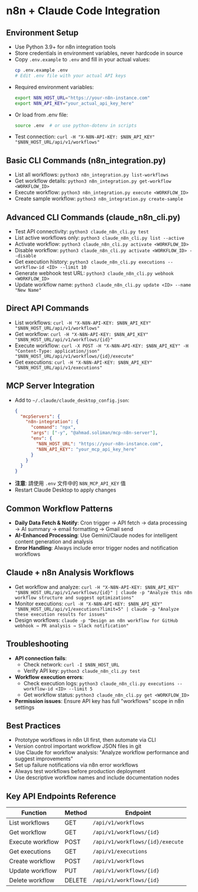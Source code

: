 # n8n + Claude Code Integration

## Environment Setup
- Use Python 3.9+ for n8n integration tools
- Store credentials in environment variables, never hardcode in source
- Copy `.env.example` to `.env` and fill in your actual values:
  ```bash
  cp .env.example .env
  # Edit .env file with your actual API keys
  ```
- Required environment variables:
  ```bash
  export N8N_HOST_URL="https://your-n8n-instance.com"
  export N8N_API_KEY="your_actual_api_key_here"
  ```
- Or load from .env file:
  ```bash
  source .env  # or use python-dotenv in scripts
  ```
- Test connection: `curl -H "X-N8N-API-KEY: $N8N_API_KEY" "$N8N_HOST_URL/api/v1/workflows"`

## Basic CLI Commands (n8n_integration.py)
- List all workflows: `python3 n8n_integration.py list-workflows`
- Get workflow details: `python3 n8n_integration.py get-workflow <WORKFLOW_ID>`
- Execute workflow: `python3 n8n_integration.py execute <WORKFLOW_ID>`
- Create sample workflow: `python3 n8n_integration.py create-sample`

## Advanced CLI Commands (claude_n8n_cli.py)
- Test API connectivity: `python3 claude_n8n_cli.py test`
- List active workflows only: `python3 claude_n8n_cli.py list --active`
- Activate workflow: `python3 claude_n8n_cli.py activate <WORKFLOW_ID>`
- Disable workflow: `python3 claude_n8n_cli.py activate <WORKFLOW_ID> --disable`
- Get execution history: `python3 claude_n8n_cli.py executions --workflow-id <ID> --limit 10`
- Generate webhook test URL: `python3 claude_n8n_cli.py webhook <WORKFLOW_ID>`
- Update workflow name: `python3 claude_n8n_cli.py update <ID> --name "New Name"`

## Direct API Commands
- List workflows: `curl -H "X-N8N-API-KEY: $N8N_API_KEY" "$N8N_HOST_URL/api/v1/workflows"`
- Get workflow: `curl -H "X-N8N-API-KEY: $N8N_API_KEY" "$N8N_HOST_URL/api/v1/workflows/{id}"`
- Execute workflow: `curl -X POST -H "X-N8N-API-KEY: $N8N_API_KEY" -H "Content-Type: application/json" "$N8N_HOST_URL/api/v1/workflows/{id}/execute"`
- Get executions: `curl -H "X-N8N-API-KEY: $N8N_API_KEY" "$N8N_HOST_URL/api/v1/executions"`

## MCP Server Integration
- Add to `~/.claude/claude_desktop_config.json`:
  ```json
  {
    "mcpServers": {
      "n8n-integration": {
        "command": "npx",
        "args": ["-y", "@ahmad.soliman/mcp-n8n-server"],
        "env": {
          "N8N_HOST_URL": "https://your-n8n-instance.com",
          "N8N_API_KEY": "your_mcp_api_key_here"
        }
      }
    }
  }
  ```
- **注意**: 請使用 `.env` 文件中的 `N8N_MCP_API_KEY` 值
- Restart Claude Desktop to apply changes

## Common Workflow Patterns
- **Daily Data Fetch & Notify**: Cron trigger → API fetch → data processing → AI summary → email formatting → Gmail send
- **AI-Enhanced Processing**: Use Gemini/Claude nodes for intelligent content generation and analysis
- **Error Handling**: Always include error trigger nodes and notification workflows

## Claude + n8n Analysis Workflows
- Get workflow and analyze: `curl -H "X-N8N-API-KEY: $N8N_API_KEY" "$N8N_HOST_URL/api/v1/workflows/{id}" | claude -p "Analyze this n8n workflow structure and suggest optimizations"`
- Monitor executions: `curl -H "X-N8N-API-KEY: $N8N_API_KEY" "$N8N_HOST_URL/api/v1/executions?limit=5" | claude -p "Analyze these execution results for issues"`
- Design workflows: `claude -p "Design an n8n workflow for GitHub webhook → PR analysis → Slack notification"`

## Troubleshooting
- **API connection fails**: 
  - Check network: `curl -I $N8N_HOST_URL`
  - Verify API key: `python3 claude_n8n_cli.py test`
- **Workflow execution errors**:
  - Check execution logs: `python3 claude_n8n_cli.py executions --workflow-id <ID> --limit 5`
  - Get workflow status: `python3 claude_n8n_cli.py get <WORKFLOW_ID>`
- **Permission issues**: Ensure API key has full "workflows" scope in n8n settings

## Best Practices
- Prototype workflows in n8n UI first, then automate via CLI
- Version control important workflow JSON files in git
- Use Claude for workflow analysis: "Analyze workflow performance and suggest improvements"
- Set up failure notifications via n8n error workflows
- Always test workflows before production deployment
- Use descriptive workflow names and include documentation nodes

## Key API Endpoints Reference
| Function | Method | Endpoint |
|----------|--------|----------|
| List workflows | GET | `/api/v1/workflows` |
| Get workflow | GET | `/api/v1/workflows/{id}` |
| Execute workflow | POST | `/api/v1/workflows/{id}/execute` |
| Get executions | GET | `/api/v1/executions` |
| Create workflow | POST | `/api/v1/workflows` |
| Update workflow | PUT | `/api/v1/workflows/{id}` |
| Delete workflow | DELETE | `/api/v1/workflows/{id}` |